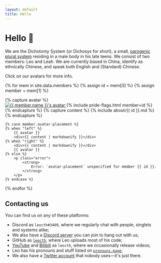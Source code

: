 ```yaml
---
layout: default
title: Hello
---
```


<link rel="stylesheet" href="/assets/styles/index.css">

# Hello 👋

We are the Dichotomy System (or Dichosys for short), a small, [parogenic][parogenic]
[plural system][morethanone] residing in a male body in his late teens.
We consist of two members: <span class="leo">Leo</span> and <span class="leah">Leah</span>.
We are currently based in China, identify as ethnically Chinese, and speak both English and (Standard)
Chinese.

Click on our avatars for more info.

{% for mem in site.data.members %}
{% assign id = mem[0] %} 
{% assign member = mem[1] %}
<div class="member-about">
    {% capture avatar %}
        <div class="avatar">
            <a href="{% link folks/{{ id }}.md %}">
                <img
                    src="assets/avatars/{{ id }}.png"
                    height="{{ member.avatar-size }}"
                    class="pfp"
                    title="{{ member.name }}"
                    alt="{{ member.name }}'s avatar"
                />
            </a>
            {% include pride-flags.html member=id %}
        </div>
    {% endcapture %}
    {% capture content %}
        {% include about/{{ id }}.md %}
    {% endcapture %}


    {% case member.avatar-placement %}
    {% when "left" %}
        {{ avatar }}
        <div>{{ content | markdownify }}</div>
    {% when "right" %}
        <div>{{ content | markdownify }}</div>
        {{ avatar }}
    {% else %}
        <p class="error">
            <strong>
                Error: `avatar-placement` unspecified for member {{ id }}.
            </strong>
        </p>
    {% endcase %}
</div>
{% endfor %}

## Contacting us
You can find us on any of these platforms:

- Discord as `leocth#3409`, where we regularly chat with people, singlets and systems alike;
- We also have a [Discord server][discord] you can join to hang out with us;
- GitHub as [`leocth`][github], where <span class="leo">Leo</span> uploads most of his code;
- [YouTube][youtube] and [Bilibili][bilibili] as `leocth`, where we occasionally release videos;
- <span class="leo">Leo</span> has his pronouns and stuff listed on [`pronouns.page`][pronouns];
- We also have a [Twitter account][tw*tter] that nobody uses—it's just there.

[parogenic]: https://pluralpedia.org/w/Parogenic
[morethanone]: https://morethanone.info

[rust]: https://rust-lang.org/
[atomic-bool-fetch-not]: https://github.com/rust-lang/rust/pull/98479
[quiltmc/teams]: https://quiltmc.org/about/teams/#moderators
[modrinth]: https://modrinth.com/

[discord]: https://discord.gg/NeNfePzCx8
[github]: https://github.com/leocth
[youtube]: https://www.youtube.com/channel/UCfVDQlFd1pGiNfjFdG-Gamw
[bilibili]: https://space.bilibili.com/401096522
[pronouns]: https://pronouns.page/@leocth31
[tw*tter]: https://twitter.com/leocth31